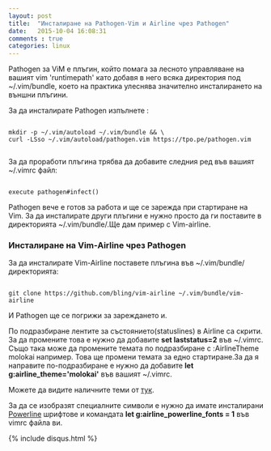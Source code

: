 ```yaml
---
layout: post
title:  "Инсталиране на Pathogen-Vim и Airline чрез Pathogen"
date:   2015-10-04 16:08:31
comments : true
categories: linux
---
```


Pathogen за ViM е плъгин, който помага за лесното управляване на вашият vim 'runtimepath' като добавя в него всяка директория под ~/.vim/bundle, което на практика улеснява значително инсталирането на външни плъгини.

За да инсталирате Pathogen изпълнете : 

<pre><code>
mkdir -p ~/.vim/autoload ~/.vim/bundle && \
curl -LSso ~/.vim/autoload/pathogen.vim https://tpo.pe/pathogen.vim

</code></pre>

За да проработи плъгина трябва да добавите следния ред във вашият ~/.vimrc файл:

<pre><code>
execute pathogen#infect()
</code></pre>

Pathogen вече е готов за работа и ще се зарежда при стартиране на Vim.
За да инсталирате други плъгини е нужно просто да ги поставите в директорията ~/.vim/bundle/.Ще дам пример с Vim-airline.


<h3>Инсталиране на Vim-Airline чрез Pathogen</h3>


За да инсталирате Vim-Airline поставете плъгина във ~/.vim/bundle/ директорията:

<pre><code>
git clone https://github.com/bling/vim-airline ~/.vim/bundle/vim-airline
</code></pre>

И Pathogen ще се погрижи за зареждането и.

По подразбиране лентите за състоянието(statuslines) в Airline са скрити. За да промените това е нужно да добавите **set laststatus=2** във  ~/.vimrc.
Също така може да промените темата по подразбиране с :AirlineTheme molokai например. Това ще промени темата за едно стартиране.За да я направите по-подразбиране е нужно да добавите **let g:airline_theme='molokai'** във вашият ~/.vimrc.

Можете да видите наличните теми от [тук](https://github.com/bling/vim-airline/wiki/Screenshots).


За да се изобразят специалните символи е нужно да имате инсталирани [Powerline](https://github.com/powerline/fonts) шрифтове и командата **let g:airline_powerline_fonts = 1** във vimrc файла ви.


{% include disqus.html %}
